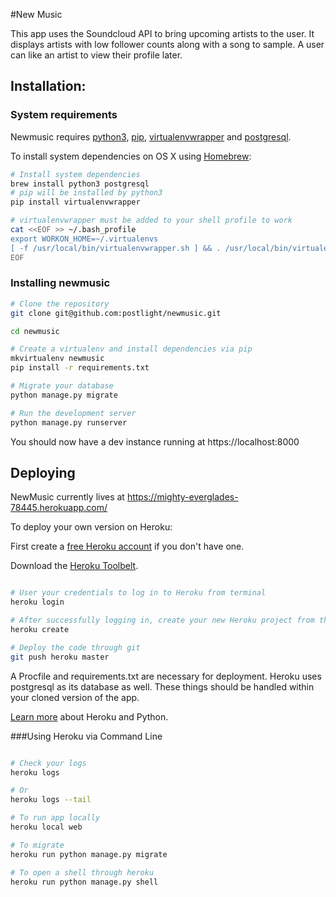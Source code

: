 #New Music

This app uses the Soundcloud API to bring upcoming artists to the user. It displays artists with low follower counts along with a song to sample. A user can like an artist to view their profile later.

## Installation:

### System requirements

Newmusic requires [python3](https://www.python.org/download/releases/3.0/), [pip](https://pypi.python.org/pypi/pip), [virtualenvwrapper](https://virtualenvwrapper.readthedocs.org/en/latest/) and [postgresql](http://www.postgresql.org/).


To install system dependencies on OS X using [Homebrew](http://brew.sh/):

```bash
# Install system dependencies
brew install python3 postgresql
# pip will be installed by python3
pip install virtualenvwrapper

# virtualenvwrapper must be added to your shell profile to work
cat <<EOF >> ~/.bash_profile
export WORKON_HOME=~/.virtualenvs
[ -f /usr/local/bin/virtualenvwrapper.sh ] && . /usr/local/bin/virtualenvwrapper.sh
EOF
```

### Installing newmusic

```bash
# Clone the repository
git clone git@github.com:postlight/newmusic.git

cd newmusic

# Create a virtualenv and install dependencies via pip
mkvirtualenv newmusic
pip install -r requirements.txt

# Migrate your database
python manage.py migrate

# Run the development server
python manage.py runserver
```

You should now have a dev instance running at https://localhost:8000


## Deploying

NewMusic currently lives at https://mighty-everglades-78445.herokuapp.com/

To deploy your own version on Heroku:

First create a [free Heroku account](https://signup.heroku.com/dc) if you don't have one.

Download the [Heroku Toolbelt](https://devcenter.heroku.com/articles/getting-started-with-python#set-up).

```bash

# User your credentials to log in to Heroku from terminal
heroku login

# After successfully logging in, create your new Heroku project from the newmusic directory
heroku create

# Deploy the code through git
git push heroku master

```
A Procfile and requirements.txt are necessary for deployment.
Heroku uses postgresql as its database as well.
These things should be handled within your cloned version of the app.

[Learn more](https://devcenter.heroku.com/articles/getting-started-with-python#introduction) about Heroku and Python.


###Using Heroku via Command Line
```bash

# Check your logs
heroku logs

# Or
heroku logs --tail

# To run app locally
heroku local web

# To migrate
heroku run python manage.py migrate

# To open a shell through heroku
heroku run python manage.py shell

```
